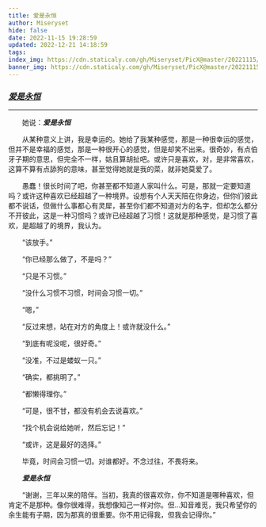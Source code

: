 ```yaml
---
title: 爱是永恒
author: Miseryset
hide: false
date: 2022-11-15 19:28:59
updated: 2022-12-21 14:18:59
tags:
index_img: https://cdn.staticaly.com/gh/Miseryset/PicX@master/20221115/-54218e4695315c8b.6p28mwx1qt4w.webp
banner_img: https://cdn.staticaly.com/gh/Miseryset/PicX@master/20221115/-54218e4695315c8b.6p28mwx1qt4w.webp
---
```

### <u>*爱是永恒*</u>
***
&emsp;&emsp;她说：***爱是永恒***

&emsp;&emsp;从某种意义上讲，我是幸运的。她给了我某种感觉，那是一种很幸运的感觉，但并不是幸福的感觉，那是一种很开心的感觉，但是却笑不出来。很奇妙，有点伯牙子期的意思，但完全不一样，姑且算胡扯吧。或许只是喜欢，对，是非常喜欢，这算不算有点舔狗的意味，甚至觉得她就是我的菜，就非她莫爱了。

&emsp;&emsp;愚蠢！很长时间了吧，你甚至都不知道人家叫什么。可是，那就一定要知道吗？或许这种喜欢已经超越了一种境界。设想有个人天天陪在你身边，但你们彼此都不说话，但做什么事都心有灵犀，甚至你们都不知道对方的名字，但却怎么都分不开彼此，这是一种习惯吗？或许已经超越了习惯！这就是那种感觉，是习惯了喜欢，是超越了的境界，我认为。

&emsp;&emsp;“该放手。”

&emsp;&emsp;“你已经那么做了，不是吗？”

&emsp;&emsp;“只是不习惯。”

&emsp;&emsp;“没什么习惯不习惯，时间会习惯一切。”

&emsp;&emsp;“嗯，”

&emsp;&emsp;“反过来想，站在对方的角度上！或许就没什么。”

&emsp;&emsp;“到底有呢没呢，很好奇。”

&emsp;&emsp;“没准，不过是蝼蚁一只。”

&emsp;&emsp;“确实，都挑明了。”

&emsp;&emsp;“都懒得理你。”

&emsp;&emsp;“可是，很不甘，都没有机会去说喜欢。”

&emsp;&emsp;“找个机会说给她听，然后忘记！”

&emsp;&emsp;“或许，这是最好的选择。”

&emsp;&emsp;毕竟，时间会习惯一切。对谁都好。不念过往，不畏将来。

&emsp;&emsp;***爱是永恒***

&emsp;&emsp;“谢谢，三年以来的陪伴。当初，我真的很喜欢你，你不知道是哪种喜欢，但肯定不是那种。像你很难得，我想像知己一样对你。但…知音难觅，我只希望你的余生能有子期，因为那真的很重要。你不用记得我，但我会记得你。”